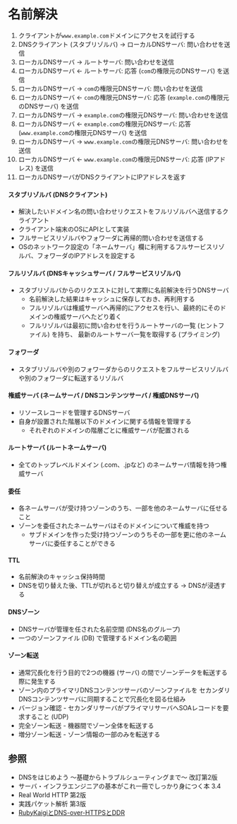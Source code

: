# 名前解決
1. クライアントが`www.example.com`ドメインにアクセスを試行する
2. DNSクライアント (スタブリゾルバ) -> ローカルDNSサーバ: 問い合わせを送信
3. ローカルDNSサーバ -> ルートサーバ: 問い合わせを送信
4. ローカルDNSサーバ <- ルートサーバ: 応答 (`com`の権限元のDNSサーバ) を送信
5. ローカルDNSサーバ -> `com`の権限元DNSサーバ: 問い合わせを送信
6. ローカルDNSサーバ <- `com`の権限元DNSサーバ: 応答 (`example.com`の権限元のDNSサーバ) を送信
7. ローカルDNSサーバ -> `example.com`の権限元DNSサーバ: 問い合わせを送信
8. ローカルDNSサーバ <- `example.com`の権限元DNSサーバ: 応答 (`www.example.com`の権限元DNSサーバ) を送信
9. ローカルDNSサーバ -> `www.example.com`の権限元DNSサーバ: 問い合わせを送信
10. ローカルDNSサーバ <- `www.example.com`の権限元DNSサーバ: 応答 (IPアドレス) を送信
11. ローカルDNSサーバがDNSクライアントにIPアドレスを返す

#### スタブリゾルバ (DNSクライアント)
- 解決したいドメイン名の問い合わせリクエストをフルリゾルバへ送信するクライアント
- クライアント端末のOSにAPIとして実装
- フルサービスリゾルバやフォワーダに再帰的問い合わせを送信する
- OSのネットワーク設定の「ネームサーバ」欄に利用するフルサービスリゾルバ、フォワーダのIPアドレスを設定する

#### フルリゾルバ (DNSキャッシュサーバ / フルサービスリゾルバ)
- スタブリゾルバからのリクエストに対して実際に名前解決を行うDNSサーバ
  - 名前解決した結果はキャッシュに保存しておき、再利用する
  - フルリゾルバは権威サーバへ再帰的にアクセスを行い、最終的にそのドメインの権威サーバへたどり着く
  - フルリゾルバは最初に問い合わせを行うルートサーバの一覧 (ヒントファイル) を持ち、
    最新のルートサーバ一覧を取得する (プライミング)

#### フォワーダ
- スタブリゾルバや別のフォワーダからのリクエストをフルサービスリゾルバや別のフォワーダに転送するリゾルバ

#### 権威サーバ (ネームサーバ / DNSコンテンツサーバ / 権威DNSサーバ)
- リソースレコードを管理するDNSサーバ
- 自身が設置された階層以下のドメインに関する情報を管理する
  - それぞれのドメインの階層ごとに権威サーバが配置される

#### ルートサーバ (ルートネームサーバ)
- 全てのトップレベルドメイン (.com、.jpなど) のネームサーバ情報を持つ権威サーバ

#### 委任
- 各ネームサーバが受け持つゾーンのうち、一部を他のネームサーバに任せること
- ゾーンを委任されたネームサーバはそのドメインについて権威を持つ
  - サブドメインを作った受け持つゾーンのうちその一部を更に他のネームサーバに委任することができる

#### TTL
- 名前解決のキャッシュ保持時間
- DNSを切り替えた後、TTLが切れると切り替えが成立する -> DNSが浸透する

#### DNSゾーン
- DNSサーバが管理を任された名前空間 (DNS名のグループ)
- 一つのゾーンファイル (DB) で管理するドメイン名の範囲

#### ゾーン転送
- 通常冗長化を行う目的で2つの機器 (サーバ) の間でゾーンデータを転送する際に発生する
- ゾーン内のプライマリDNSコンテンツサーバのゾーンファイルを
  セカンダリDNSコンテンツサーバに同期することで冗長化を図る仕組み
- バージョン確認 - セカンダリサーバがプライマリサーバへSOAレコードを要求すること (UDP)
- 完全ゾーン転送 - 機器間でゾーン全体を転送する
- 増分ゾーン転送 - ゾーン情報の一部のみを転送する

## 参照
- DNSをはじめよう ～基礎からトラブルシューティングまで～ 改訂第2版
- サーバ・インフラエンジニアの基本がこれ一冊でしっかり身につく本 3.4
- Real World HTTP 第2版
- 実践パケット解析 第3版
- [RubyKaigiとDNS-over-HTTPSとDDR](https://blog.kmc.gr.jp/entry/2023/05/10/165300)
